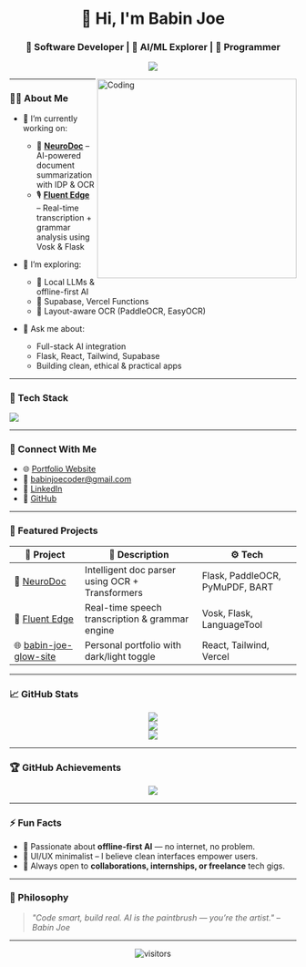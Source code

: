 <h1 align="center">👋 Hi, I'm Babin Joe</h1>
<h3 align="center">🚀 Software Developer | 🧠 AI/ML Explorer | 🔐 Programmer</h3>

<p align="center">
  <img src="https://readme-typing-svg.herokuapp.com?font=Fira+Code&weight=500&size=24&pause=1000&color=0AFFEF&vCenter=true&width=435&lines=Building+AI+applications;Open+Source+is+Love;Turning+Ideas+Into+Tech;Developing+Softwares" />
</p>

<img align="right" alt="Coding" width="350" src="https://media.giphy.com/media/qgQUggAC3Pfv687qPC/giphy.gif" />

---

### 👨‍💻 About Me

- 🔭 I’m currently working on:
  - 🧠 [**NeuroDoc**](https://github.com/BABIN-JOE/NeuroDoc) – AI-powered document summarization with IDP & OCR
  - 🎙️ [**Fluent Edge**](https://github.com/BABIN-JOE/FLUENT-EDGE) – Real-time transcription + grammar analysis using Vosk & Flask

- 🌱 I’m exploring:
  - 🤖 Local LLMs & offline-first AI
  - 🧩 Supabase, Vercel Functions
  - 🧠 Layout-aware OCR (PaddleOCR, EasyOCR)

- 💬 Ask me about:
  - Full-stack AI integration
  - Flask, React, Tailwind, Supabase
  - Building clean, ethical & practical apps

---

### 🧰 Tech Stack

<p align="left">
  <img src="https://skillicons.dev/icons?i=python,flask,react,ts,tailwind,vercel,supabase,git,vscode,tensorflow" />
</p>

---

### 🔗 Connect With Me

- 🌐 [Portfolio Website](https://babin-joe.vercel.app)
- 📧 babinjoecoder@gmail.com
- 💼 [LinkedIn](https://www.linkedin.com/in/babin-joe/)
- 🐙 [GitHub](https://github.com/BABIN-JOE)

---

### 🚀 Featured Projects

| 💼 Project | 📄 Description | ⚙️ Tech |
|-----------|----------------|--------|
| 🧠 [NeuroDoc](https://github.com/BABIN-JOE/NeuroDoc) | Intelligent doc parser using OCR + Transformers | Flask, PaddleOCR, PyMuPDF, BART |
| 🎤 [Fluent Edge](https://github.com/BABIN-JOE/FLUENT-EDGE) | Real-time speech transcription & grammar engine | Vosk, Flask, LanguageTool |
| 🌐 [babin-joe-glow-site](https://github.com/BABIN-JOE/babin-joe-glow-site) | Personal portfolio with dark/light toggle | React, Tailwind, Vercel |

---

### 📈 GitHub Stats

<p align="center">
  <img src="https://github-readme-stats.vercel.app/api?username=BABIN-JOE&theme=radical&show_icons=true&count_private=true" />
  <br />
  <img src="https://streak-stats.demolab.com?user=BABIN-JOE&theme=radical" />
  <br />
  <img src="https://github-readme-stats.vercel.app/api/top-langs/?username=BABIN-JOE&layout=compact&theme=radical" />
</p>

---

### 🏆 GitHub Achievements

<p align="center">
  <img src="https://github-profile-trophy.vercel.app/?username=BABIN-JOE&theme=onedark&margin-w=10&margin-h=10" />
</p>

---

### ⚡ Fun Facts

- 🎯 Passionate about **offline-first AI** — no internet, no problem.
- 🎨 UI/UX minimalist – I believe clean interfaces empower users.
- 🤝 Always open to **collaborations, internships, or freelance** tech gigs.

---

### 🧠 Philosophy

> *"Code smart, build real. AI is the paintbrush — you’re the artist." – Babin Joe*

---

<p align="center">
  <img src="https://komarev.com/ghpvc/?username=BABIN-JOE&color=blue" alt="visitors" />
</p>
